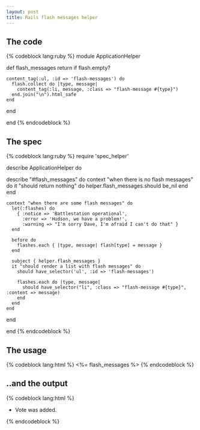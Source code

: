 ```yaml
---
layout: post
title: Rails flash messages helper
---
```


## The code

{% codeblock lang:ruby %}
module ApplicationHelper

  def flash_messages
    return if flash.empty?

    content_tag(:ul, :id => 'flash-messages') do
      flash.collect do |type, message|
        content_tag(:li, message, :class => "flash-message #{type}")
      end.join("\n").html_safe
    end
  end

end
{% endcodeblock %}

## The spec

{% codeblock lang:ruby %}
require 'spec_helper'

describe ApplicationHelper do

  describe "#flash_messages" do
    context "when there is no flash messages" do
      it "should return nothing" do
        helper.flash_messages.should be_nil
      end
    end

    context "when there are some flash messages" do
      let(:flashes) do
        { :notice => 'Battlestation operational',
          :error => 'Hudson, we have a problem!',
          :warning => "I'm sorry Dave, I'm afraid I can't do that" }
      end

      before do
        flashes.each { |type, message| flash[type] = message }
      end

      subject { helper.flash_messages }
      it "should render a list with flash messages" do
        should have_selector('ul', :id => 'flash-messages')

        flashes.each do |type, message|
          should have_selector("li", :class => "flash-message #{type}", :content => message)
        end
      end
    end
  end

end
{% endcodeblock %}

## The usage

{% codeblock lang:html %}
<%= flash_messages %>
{% endcodeblock %}

## ..and the output

{% codeblock lang:html %}
<ul id="flash-messages">
  <li class="flash-message notice">Vote was added.</li>
</ul>
{% endcodeblock %}
